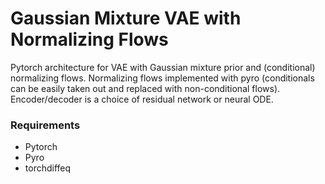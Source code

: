 # Gaussian Mixture VAE with Normalizing Flows

Pytorch architecture for VAE with Gaussian mixture prior and (conditional) normalizing flows. Normalizing flows implemented with pyro (conditionals can be easily taken out and replaced with non-conditional flows). Encoder/decoder is a choice of residual network or neural ODE. 

### Requirements
- Pytorch
- Pyro
- torchdiffeq
